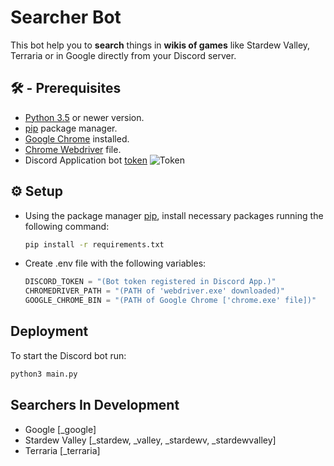 # Searcher Bot
This bot help you to **search** things in **wikis of games** like Stardew Valley, Terraria or in Google directly from your Discord server.

<!--
## 🧾 - Table of Contents
1. [Prerequisites](#prerequisites)
1. [General expectations of a README file](#general-expectations-of-a-README)
1. [Usual Sections and Inspirations](#usual-sections-and-inspirations)
1. [References and other resources](#references-and-other-resources)
1. [Useful Tools](#useful-tools)
1. [Credits](#credits)
1. [Contribute](#contribute)
-->

## 🛠 - Prerequisites
- [Python 3.5](https://www.python.org/downloads/) or newer version.
- [pip](https://pip.pypa.io/en/stable/) package manager.
- [Google Chrome](https://www.google.com/intl/es_mx/chrome/) installed.
- [Chrome Webdriver](https://chromedriver.chromium.org/downloads) file.
- Discord Application bot [token](https://discord.com/developers/applications/)
    ![Token](https://user-images.githubusercontent.com/38699812/87493279-0e4f2400-c612-11ea-8a63-f19f867f8810.png)

## ⚙ Setup
- Using the package manager [pip](https://pip.pypa.io/en/stable/), install necessary packages running the following command:
    ```cmd
    pip install -r requirements.txt
    ```

- Create .env file with the following variables:
  ```python
  DISCORD_TOKEN = "(Bot token registered in Discord App.)"
  CHROMEDRIVER_PATH = "(PATH of 'webdriver.exe' downloaded)"
  GOOGLE_CHROME_BIN = "(PATH of Google Chrome ['chrome.exe' file])"
    ```
## Deployment
To start the Discord bot run:
```cmd
python3 main.py
```
## Searchers In Development
- Google [_google]
- Stardew Valley [_stardew, _valley, _stardewv, _stardewvalley]
- Terraria [_terraria]
